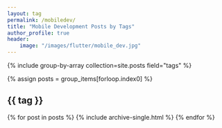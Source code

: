 ```yaml
---
layout: tag
permalink: /mobiledev/
title: "Mobile Development Posts by Tags"
author_profile: true
header:
    image: "/images/flutter/mobile_dev.jpg"
---
```



{% include group-by-array collection=site.posts field="tags" %}

<!-- {% for tag in group_names %} -->
  {% assign posts = group_items[forloop.index0] %}
  <h2 id="{{ tag | slugify }}" class="archive__subtitle">{{ tag }}</h2>
  {% for post in posts %}
    {% include archive-single.html %}
  {% endfor %}
<!-- {% endfor %} -->